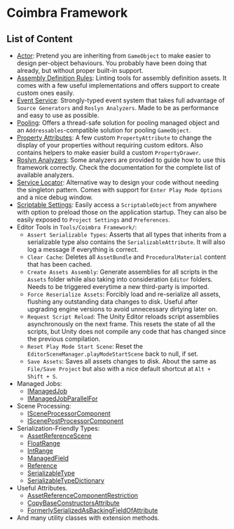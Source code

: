 ﻿# Coimbra Framework

## List of Content

- [Actor](Actor.md): Pretend you are inheriting from `GameObject` to make easier to design per-object behaviours. You probably have been doing that already, but without proper built-in support.
- [Assembly Definition Rules](AssemblyDefinitionRules.md): Linting tools for assembly definition assets. It comes with a few useful implementations and offers support to create custom ones easily.
- [Event Service](EventService.md): Strongly-typed event system that takes full advantage of `Source Generators` and `Roslyn Analyzers`. Made to be as performance and easy to use as possible.
- [Pooling](Pooling.md): Offers a thread-safe solution for pooling managed object and an `Addressables`-compatible solution for pooling `GameObject`.
- [Property Attributes](PropertyAttributes.md): A few custom `PropertyAttribute` to change the display of your properties without requiring custom editors. Also contains helpers to make easier build a custom `PropertyDrawer`.
- [Roslyn Analyzers](RoslynAnalyzers.md): Some analyzers are provided to guide how to use this framework correctly. Check the documentation for the complete list of available analyzers.
- [Service Locator](ServiceLocator.md): Alternative way to design your code without needing the singleton pattern. Comes with support for `Enter Play Mode Options` and a nice debug window.
- [Scriptable Settings](ScriptableSettings.md): Easily access a `ScriptableObject` from anywhere with option to preload those on the application startup. They can also be easily exposed to `Project Settings` and `Preferences`.
- Editor Tools in `Tools/Coimbra Framework/`:
    - `Assert Serializable Types`: Asserts that all types that inherits from a serializable type also contains the `SerializableAttribute`. It will also log a message if everything is correct.
    - `Clear Cache`: Deletes all `AssetBundle` and `ProceduralMaterial` content that has been cached.
    - `Create Assets Assembly`: Generate assemblies for all scripts in the `Assets` folder while also taking into consideration `Editor` folders. Needs to be triggered everytime a new third-party is imported.
    - `Force Reserialize Assets`: Forcibly load and re-serialize all assets, flushing any outstanding data changes to disk. Useful after upgrading engine versions to avoid unnecessary dirtying later on.
    - `Request Script Reload`: The Unity Editor reloads script assemblies asynchronously on the next frame. This resets the state of all the scripts, but Unity does not compile any code that has changed since the previous compilation.
    - `Reset Play Mode Start Scene`: Reset the `EditorSceneManager.playModeStartScene` back to null, if set.
    - `Save Assets`: Saves all assets changes to disk. About the same as `File/Save Project` but also with a nice default shortcut at `Alt + Shift + S`.
- Managed Jobs:
    - [IManagedJob](../Coimbra.Jobs/IManagedJob.cs)
    - [IManagedJobParallelFor](../Coimbra.Jobs/IManagedJobParallelFor.cs)
- Scene Processing:
    - [ISceneProcessorComponent](../Coimbra/ISceneProcessorComponent.cs)
    - [IScenePostProcessorComponent](../Coimbra/IScenePostProcessorComponent.cs)
- Serialization-Friendly Types:
    - [AssetReferenceScene](../Coimbra/AssetReferenceScene.cs)
    - [FloatRange](../Coimbra/FloatRange.cs)
    - [IntRange](../Coimbra/IntRange.cs)
    - [ManagedField](../Coimbra/ManagedField`1.cs)
    - [Reference](../Coimbra/Reference`1.cs)
    - [SerializableType](../Coimbra/SerializableType`1.cs)
    - [SerializableTypeDictionary](../Coimbra/SerializableTypeDictionary`3.cs)
- Useful Attributes.
    - [AssetReferenceComponentRestriction](../Coimbra/AssetReferenceComponentRestriction.cs)
    - [CopyBaseConstructorsAttribute](../Coimbra/CopyBaseConstructorsAttribute.cs)
    - [FormerlySerializedAsBackingFieldOfAttribute](../Coimbra/FormerlySerializedAsBackingFieldOfAttribute.cs)
- And many utility classes with extension methods.
